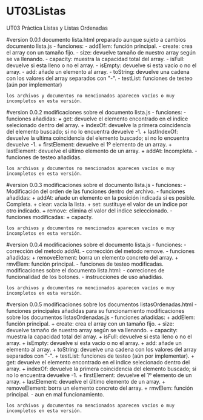 # UT03Listas
UT03 Práctica Listas y Listas Ordenadas

#version 0.0.1
documento lista.html preparado aunque sujeto a cambios
documento lista.js - funciones:
    - addElem: función principal.
    - create: crea el array con un tamaño fijo.
    - size: devuelve tamaño de nuestro array según se va llenando.
    - capacity: muestra la capacidad total del array.
    - isFull: devuelve si esta lleno o no el array.
    - isEmpty: devuelve si esta vacío o no el array.
    - add: añade un elemento al array.
    - toString: devuelve una cadena con los valores del array separados con "-".
    - testList: funciones de testeo (aún por implementar)

    los archivos y documentos no mencionados aparecen vacíos o muy incompletos en esta versión.

#version 0.0.2
modificaciones sobre el documento lista.js - funciones:
    - funciones añadidas:
        + get: devuelve el elemento encontrado en el indice selecionado dentro del array.
        + indexOf: devuelve la primera coincidencia del elemento buscado; si no lo encuentra devuelve -1.
        + lastIndexOf: devuelve la ultima coincidencia del elemento buscado; si no lo encuentra devuelve -1.
        + firstElement: devuelve el 1º elemento de un array.
        + lastElement: devuelve el último elemento de un array.
        + addAt: Incompleta.
    - funciones de testeo añadidas.

    los archivos y documentos no mencionados aparecen vacíos o muy incompletos en esta versión.

#version 0.0.3
modificaciones sobre el documento lista.js - funciones:
    - Modificación del orden de las funciones dentro del archivo.
    - funciones añadidas:
        + addAt: añade un elemento en la posición indicada si es posible. Completa.
        + clear: vacia la lista.
        + set: sustituye el valor de un indice por otro indicado.
        + remove: elimina el valor del indice seleccionado.
    - funciones modificadas: 
        + capacty.

    los archivos y documentos no mencionados aparecen vacíos o muy incompletos en esta versión.

#version 0.0.4
modificaciones sobre el documento lista.js - funciones:
    - corrección del metodo addAt.
    - corrección del metodo remove.
    - funciones añadidas:
        + removeElement: borra un elemento concreto del array.
        + rmvElem: función principal.
    - funciones de testeo modificadas.
modificaciones sobre el documento lista.html:
    - correciones de funcionalidad de los botones.
    - instrucciones de uso añadidas.

    los archivos y documentos no mencionados aparecen vacíos o muy incompletos en esta versión.

#version 0.0.5
modificaciones sobre los documentos listasOrdenadas.html
    - funciones principales añadidas para su funcionamiento
modificaciones sobre los documentos listasOrdenadas.js
    - funciones añadidas:
        + addElem: función principal.
        + create: crea el array con un tamaño fijo.
        + size: devuelve tamaño de nuestro array según se va llenando.
        + capacity: muestra la capacidad total del array.
        + isFull: devuelve si esta lleno o no el array.
        + isEmpty: devuelve si esta vacío o no el array.
        + add: añade un elemento al array.
        + toString: devuelve una cadena con los valores del array separados con "-".
        + testList: funciones de testeo (aún por implementar).
        + get: devuelve el elemento encontrado en el indice selecionado dentro del array.
        + indexOf: devuelve la primera coincidencia del elemento buscado; si no lo encuentra devuelve -1.
        + firstElement: devuelve el 1º elemento de un array.
        + lastElement: devuelve el último elemento de un array.
        + removeElement: borra un elemento concreto del array.
        + rmvElem: función principal.
    - aun en mal funcionamiento.
    
    los archivos y documentos no mencionados aparecen vacíos o muy incompletos en esta versión.